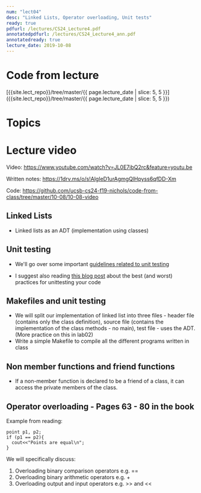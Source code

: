 ```yaml
---
num: "lect04"
desc: "Linked Lists, Operator overloading, Unit tests"
ready: true
pdfurl: /lectures/CS24_Lecture4.pdf
annotatedpdfurl: /lectures/CS24_Lecture4_ann.pdf
annotatedready: true
lecture_date: 2019-10-08
---
```


# Code from lecture

[{{site.lect_repo}}/tree/master/{{ page.lecture_date | slice: 5, 5 }}]({{site.lect_repo}}/tree/master/{{ page.lecture_date | slice: 5, 5 }})
# Topics

# Lecture video

Video: <a href="https://www.youtube.com/watch?v=JL0E7ibQ2rc&feature=youtu.be">https://www.youtube.com/watch?v=JL0E7ibQ2rc&feature=youtu.be</a>

Written notes: <a href="https://1drv.ms/o/s!AlgIeD1urAgmgQlHpyss6qfDD-Xm">https://1drv.ms/o/s!AlgIeD1urAgmgQlHpyss6qfDD-Xm</a>

Code: <a href="https://github.com/ucsb-cs24-f19-nichols/code-from-class/tree/master/10-08/10-08-video">https://github.com/ucsb-cs24-f19-nichols/code-from-class/tree/master/10-08/10-08-video</a>


## Linked Lists

* Linked lists as an ADT (implementation using classes)


## Unit testing

* We'll go over some important [guidelines related to unit testing](https://petroware.no/unittesting.html)

* I suggest also reading [this blog post](http://blog.stevensanderson.com/2009/08/24/writing-great-unit-tests-best-and-worst-practises/) about the best (and worst) practices for unittesting your code

## Makefiles and unit testing
* We will split our implementation of linked list into three files  - header file (contains only the class definition), source file (contains the implementation of the class methods - no main), test file - uses the ADT. (More practice on this in lab02)
* Write a simple Makefile to compile all the different programs written in class

## Non member functions and friend functions
* If a non-member function is declared to be a friend of a class, it can access the private members of the class.

## Operator overloading - Pages 63 - 80 in the book

Example from reading:

```
point p1, p2;
if (p1 == p2){
  cout<<"Points are equal\n";
}
```
We will specifically discuss:

1. Overloading binary comparison operators e.g. ==
2. Overloading binary arithmetic operators e.g. +
3. Overloading output and input operators e.g. >> and <<










